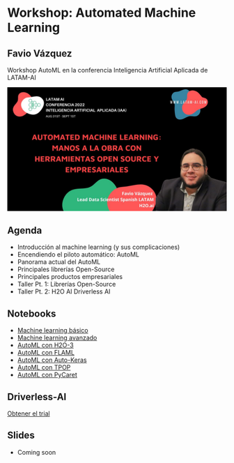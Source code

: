# Workshop: Automated Machine Learning
## Favio Vázquez

Workshop AutoML en la conferencia Inteligencia 
Artificial Aplicada de LATAM-AI

![](assets/FavioVazquez.jpg)

## Agenda

- Introducción al machine learning (y sus complicaciones)
- Encendiendo el piloto automático: AutoML
- Panorama actual del AutoML
- Principales librerías Open-Source
- Principales productos empresariales
- Taller Pt. 1: Librerías Open-Source
- Taller Pt. 2: H2O AI Driverless AI

## Notebooks

- [Machine learning básico](https://github.com/FavioVazquez/automl-workshop-2022/blob/main/ML_Basic.ipynb)
- [Machine learning avanzado](https://github.com/FavioVazquez/automl-workshop-2022/blob/main/ML_Advanced_NoAutoML.ipynb)
- [AutoML con H2O-3](https://github.com/FavioVazquez/automl-workshop-2022/blob/main/H2O_AutoML.ipynb)
- [AutoML con FLAML](https://github.com/FavioVazquez/automl-workshop-2022/blob/main/FLAML.ipynb)
- [AutoML con Auto-Keras](https://github.com/FavioVazquez/automl-workshop-2022/blob/main/AutoKeras.ipynb)
- [AutoML con TPOP](https://github.com/FavioVazquez/automl-workshop-2022/blob/main/TPOT.ipynb)
- [AutoML con PyCaret](https://github.com/FavioVazquez/automl-workshop-2022/blob/main/PyCaret.ipynb)

## Driverless-AI

[Obtener el trial](https://h2o.ai/freetrial/)

## Slides

- Coming soon
